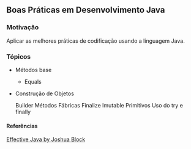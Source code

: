 ## Boas Práticas em Desenvolvimento Java

### Motivação

Aplicar as melhores práticas de codificação usando a linguagem Java.

### Tópicos

* Métodos base
    * Equals
    

* Construção de Objetos

    Builder
    Métodos Fábricas
    Finalize
	 Imutable
	 Primitivos
	 Uso do try e finally


#### Referências

[Effective Java by Joshua Block](https://www.amazon.com/Effective-Java-Joshua-Bloch/dp/0134685997/ref=sr_1_1?dchild=1&keywords=effective+java&qid=1605229301&sr=8-1)